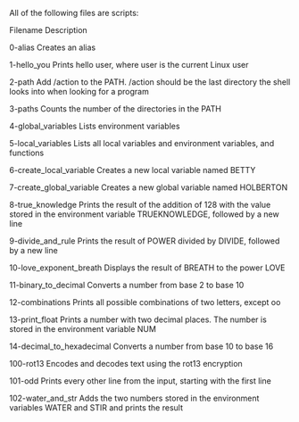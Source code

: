 All of the following files are scripts:



Filename	Description

0-alias	Creates an alias

1-hello_you	Prints hello user, where user is the current Linux user

2-path	Add /action to the PATH. /action should be the last directory the shell looks into when looking for a program

3-paths	Counts the number of the directories in the PATH

4-global_variables	Lists environment variables

5-local_variables	Lists all local variables and environment variables, and functions

6-create_local_variable	Creates a new local variable named BETTY

7-create_global_variable	Creates a new global variable named HOLBERTON

8-true_knowledge	Prints the result of the addition of 128 with the value stored in the environment variable TRUEKNOWLEDGE, followed by a new line

9-divide_and_rule	Prints the result of POWER divided by DIVIDE, followed by a new line

10-love_exponent_breath	Displays the result of BREATH to the power LOVE

11-binary_to_decimal	Converts a number from base 2 to base 10

12-combinations	Prints all possible combinations of two letters, except oo

13-print_float	Prints a number with two decimal places. The number is stored in the environment variable NUM

14-decimal_to_hexadecimal	Converts a number from base 10 to base 16

100-rot13	Encodes and decodes text using the rot13 encryption

101-odd	Prints every other line from the input, starting with the first line

102-water_and_str	Adds the two numbers stored in the environment variables WATER and STIR and prints the result
